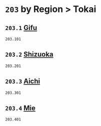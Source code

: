 # `203` by Region > Tokai

## `203.1` [Gifu](gifu)
`203.101` [](gifu/)

## `203.2` [Shizuoka](shizuoka)
`203.201` [](shizuoka/)

## `203.3` [Aichi](aichi)
`203.301` [](aichi/)

## `203.4` [Mie](mie)
`203.401` [](mie/)

